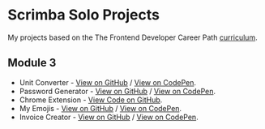 # Scrimba Solo Projects

My projects based on the The Frontend Developer Career Path [curriculum](https://scrimba.com/learn/frontend).

## Module 3

- Unit Converter - [View on GitHub](https://arcismd.github.io/scrimba/solo-project-unit-converter/) / [View on CodePen](https://codepen.io/arcismd/pen/eYVNGaX).
- Password Generator - [View on GitHub](https://arcismd.github.io/scrimba/solo-project-pass-generator/) / [View on CodePen](https://codepen.io/arcismd/pen/JjpYRvp).
- Chrome Extension - [View Code on GitHub](https://github.com/arcismd/scrimba/tree/main/chrome-extension-project/).
- My Emojis - [View on GitHub](https://arcismd.github.io/scrimba/solo-project-my-emojis/) / [View on CodePen](https://codepen.io/arcismd/pen/ZErboxp).
- Invoice Creator - [View on GitHub](https://arcismd.github.io/scrimba/solo-project-invoice-creator/) / [View on CodePen](https://codepen.io/arcismd/pen/gOvPRRm).
